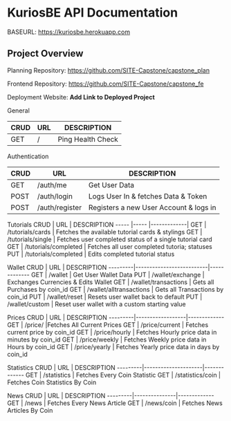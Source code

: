 # KuriosBE API Documentation

BASEURL: https://kuriosbe.herokuapp.com

## Project Overview


Planning Repository: https://github.com/SITE-Capstone/capstone_plan

Frontend Repository: https://github.com/SITE-Capstone/capstone_fe 

Deployment Website: **Add Link to Deployed Project**

General

CRUD     |      URL  | DESCRIPTION
---------|-----------|-------------
GET      | /         | Ping Health Check 

Authentication

CRUD     |      URL       | DESCRIPTION
---------|----------------|-------------
GET      | /auth/me       | Get User Data
POST     | /auth/login    | Logs User In & fetches Data & Token
POST     | /auth/register | Registers a new User Account & logs in

Tutorials
CRUD     |      URL  | DESCRIPTION
-----    |-----      |-------------|
GET      | /tutorials/cards | Fetches the available tutorial cards & stylings
GET      | /tutorials/single | Fetches user completed status of a single tutorial card
GET      | /tutorials/completed | Fetches all user completed tutoria; statuses
PUT      | /tutorials/completed | Edits completed tutorial status

Wallet
CRUD     |      URL                 | DESCRIPTION
---------|--------------------------|-------------
GET      | /wallet                  | Get User Wallet Data
PUT      | /wallet/exchange         | Exchanges Currencies & Edits Wallet
GET      | /wallet/transactions     | Gets all Purchases by coin_id
GET      | /wallet/alltransactions  | Gets all Transactions by coin_id
PUT      | /wallet/reset            | Resets user wallet back to default
PUT      | /wallet/custom           | Reset user wallet with a custom starting value

Prices
CRUD     | URL              | DESCRIPTION
---------|------------------|-------------
GET      | /price/          |Fetches All Current Prices
GET      | /price/current   | Fetches current price by coin_id
GET      | /price/hourly    | Fetches Hourly price data in minutes by coin_id
GET      | /price/weekly    | Fetches Weekly price data in Hours by coin_id
GET      | /price/yearly    | Fetches Yearly price data in days by coin_id

Statistics 
CRUD     |      URL            | DESCRIPTION
---------|---------------------|-------------
GET      | /statistics         | Fetches Every Coin Statistic
GET      | /statistics/coin    | Fetches Coin Statistics By Coin

News 
CRUD     |      URL      | DESCRIPTION
---------|---------------|-------------
GET      | /news         | Fetches Every News Article
GET      | /news/coin    | Fetches News Articles By Coin






